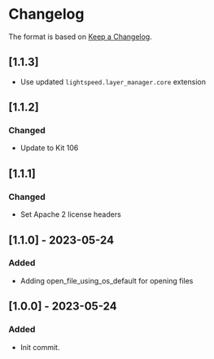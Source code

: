 # Changelog
The format is based on [Keep a Changelog](https://keepachangelog.com/en/1.0.0/).

## [1.1.3]
- Use updated `lightspeed.layer_manager.core` extension

## [1.1.2]
### Changed
- Update to Kit 106

## [1.1.1]
### Changed
- Set Apache 2 license headers

## [1.1.0] - 2023-05-24
### Added
- Adding open_file_using_os_default for opening files

## [1.0.0] - 2023-05-24
### Added
- Init commit.
